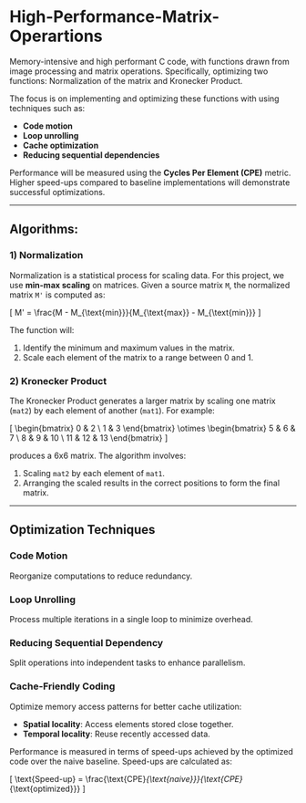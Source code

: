 # High-Performance-Matrix-Operartions
Memory-intensive and high performant C code, with functions drawn from image processing and matrix operations. Specifically, optimizing two functions: Normalization of the matrix and Kronecker Product.


The focus is on implementing and optimizing these functions with using techniques such as:

- **Code motion**
- **Loop unrolling**
- **Cache optimization**
- **Reducing sequential dependencies**

Performance will be measured using the **Cycles Per Element (CPE)** metric. Higher speed-ups compared to baseline implementations will demonstrate successful optimizations.

---

## Algorithms:

### 1) Normalization

Normalization is a statistical process for scaling data. For this project, we use **min-max scaling** on matrices. Given a source matrix `M`, the normalized matrix `M'` is computed as:

\[
M' = \frac{M - M_{\text{min}}}{M_{\text{max}} - M_{\text{min}}}
\]

The function will:
1. Identify the minimum and maximum values in the matrix.
2. Scale each element of the matrix to a range between 0 and 1.

### 2) Kronecker Product

The Kronecker Product generates a larger matrix by scaling one matrix (`mat2`) by each element of another (`mat1`). For example:

\[
\begin{bmatrix}
0 & 2 \\
1 & 3
\end{bmatrix}
\otimes
\begin{bmatrix}
5 & 6 & 7 \\
8 & 9 & 10 \\
11 & 12 & 13
\end{bmatrix}
\]

produces a 6x6 matrix. The algorithm involves:
1. Scaling `mat2` by each element of `mat1`.
2. Arranging the scaled results in the correct positions to form the final matrix.

---

## Optimization Techniques

### Code Motion
Reorganize computations to reduce redundancy.

### Loop Unrolling
Process multiple iterations in a single loop to minimize overhead.

### Reducing Sequential Dependency
Split operations into independent tasks to enhance parallelism.

### Cache-Friendly Coding
Optimize memory access patterns for better cache utilization:
- **Spatial locality**: Access elements stored close together.
- **Temporal locality**: Reuse recently accessed data.

Performance is measured in terms of speed-ups achieved by the optimized code over the naive baseline. Speed-ups are calculated as:

\[
\text{Speed-up} = \frac{\text{CPE}_{\text{naive}}}{\text{CPE}_{\text{optimized}}}
\]

